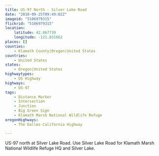```yaml
---
title: US-97 North - Silver Lake Road
date: "2010-09-25T09:49:02Z"
imageid: "5106979315"
flickrid: "5106979315"
location:
    latitude: 42.867739
    longitude: -121.831662
places: []
counties:
    - Klamath County|Oregon|United States
countries:
    - United States
states:
    - Oregon|United States
highwaytypes:
    - US Highway
highways:
    - US-97
tags:
    - Distance Marker
    - Intersection
    - Junction
    - Big Green Sign
    - Klamath Marsh National Wildlife Refuge
oregonHighways:
    - The Dalles-California Highway

---
```

US-97 north at Silver Lake Road.  Use Silver Lake Road for Klamath Marsh National Wildlife Refuge HQ and Silver Lake.